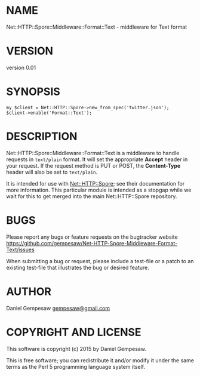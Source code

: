 # NAME

Net::HTTP::Spore::Middleware::Format::Text - middleware for Text format

# VERSION

version 0.01

# SYNOPSIS

    my $client = Net::HTTP::Spore->new_from_spec('twitter.json');
    $client->enable('Format::Text');

# DESCRIPTION

Net::HTTP::Spore::Middleware::Format::Text is a middleware to handle
requests in `text/plain` format. It will set the appropriate
**Accept** header in your request. If the request method is PUT or
POST, the **Content-Type** header will also be set to `text/plain`.

It is intended for use with [Net::HTTP::Spore](https://metacpan.org/pod/Net::HTTP::Spore); see their
documentation for more information. This particular module is intended
as a stopgap while we wait for this to get merged into the main
Net::HTTP::Spore repository.

# BUGS

Please report any bugs or feature requests on the bugtracker website
https://github.com/gempesaw/Net-HTTP-Spore-Middleware-Format-Text/issues

When submitting a bug or request, please include a test-file or a
patch to an existing test-file that illustrates the bug or desired
feature.

# AUTHOR

Daniel Gempesaw <gempesaw@gmail.com>

# COPYRIGHT AND LICENSE

This software is copyright (c) 2015 by Daniel Gempesaw.

This is free software; you can redistribute it and/or modify it under
the same terms as the Perl 5 programming language system itself.
